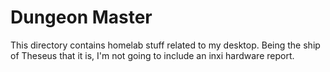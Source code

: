 # Dungeon Master
This directory contains homelab stuff related to my desktop. Being the ship of Theseus that it is, I'm not going to include an inxi hardware report.


